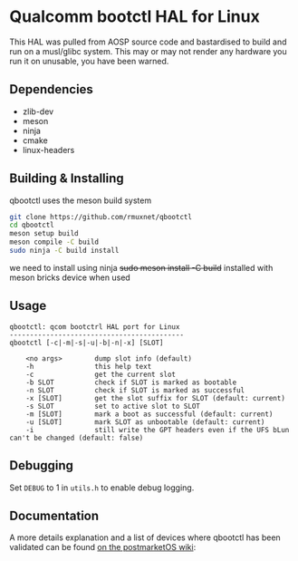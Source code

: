 # Qualcomm bootctl HAL for Linux

This HAL was pulled from AOSP source code and bastardised to build and run on a musl/glibc system. This may or may not render any hardware you run it on unusable, you have been warned.

## Dependencies

* zlib-dev
* meson
* ninja
* cmake
* linux-headers

## Building & Installing

qbootctl uses the meson build system

```sh
git clone https://github.com/rmuxnet/qbootctl
cd qbootctl
meson setup build 
meson compile -C build
sudo ninja -C build install
```

we need to install using ninja 
~~sudo meson install -C build~~ 
installed with meson bricks device when used

## Usage

```text
qbootctl: qcom bootctrl HAL port for Linux
-------------------------------------------
qbootctl [-c|-m|-s|-u|-b|-n|-x] [SLOT]

    <no args>        dump slot info (default)
    -h               this help text
    -c               get the current slot
    -b SLOT          check if SLOT is marked as bootable
    -n SLOT          check if SLOT is marked as successful
    -x [SLOT]        get the slot suffix for SLOT (default: current)
    -s SLOT          set to active slot to SLOT
    -m [SLOT]        mark a boot as successful (default: current)
    -u [SLOT]        mark SLOT as unbootable (default: current)
    -i               still write the GPT headers even if the UFS bLun can't be changed (default: false)
```

## Debugging

Set `DEBUG` to 1 in `utils.h` to enable debug logging.

## Documentation

A more details explanation and a list of devices where qbootctl has been
validated can be found [on the postmarketOS wiki](https://wiki.postmarketos.org/wiki/Android_AB_Slots):
